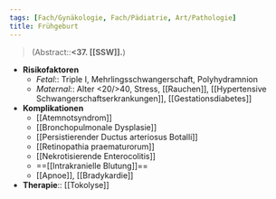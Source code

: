 ```yaml
---
tags: [Fach/Gynäkologie, Fach/Pädiatrie, Art/Pathologie]
title: Frühgeburt
---
```

> (Abstract::**<37. [[SSW]].**)
- **Risikofaktoren**
	- *Fetal*:: Triple I, Mehrlingsschwangerschaft, Polyhydramnion
	- *Maternal*:: Alter <20/>40, Stress, [[Rauchen]], [[Hypertensive Schwangerschaftserkrankungen]], [[Gestationsdiabetes]]
- **Komplikationen**
	- [[Atemnotsyndrom]]
	- [[Bronchopulmonale Dysplasie]]
	- [[Persistierender Ductus arteriosus Botalli]]
	- [[Retinopathia praematurorum]]
	- [[Nekrotisierende Enterocolitis]]
	- ==[[Intrakranielle Blutung]]==
	- [[Apnoe]], [[Bradykardie]]
- **Therapie**:: [[Tokolyse]]